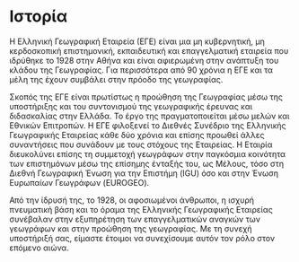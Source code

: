 # Ιστορία 

Η Ελληνική Γεωγραφική Εταιρεία (ΕΓΕ) είναι μια μη κυβερνητική, μη κερδοσκοπική επιστημονική, εκπαιδευτική και επαγγελματική εταιρεία που ιδρύθηκε το 1928 στην Αθήνα και είναι αφιερωμένη στην ανάπτυξη του κλάδου της Γεωγραφίας. Για περισσότερα από 90 χρόνια η ΕΓΕ και τα μέλη της έχουν συμβάλει στην πρόοδο της γεωγραφίας.

Σκοπός της ΕΓΕ είναι πρωτίστως η προώθηση της Γεωγραφίας μέσω της υποστήριξης και του συντονισμού της γεωγραφικής έρευνας και διδασκαλίας στην Ελλάδα. Το έργο της πραγματοποιείται μέσω μελών και Εθνικών Επιτροπών. Η ΕΓΕ φιλοξενεί το Διεθνές Συνέδριο της Ελληνικής Γεωγραφικής Εταιρείας κάθε δύο χρόνια και επίσης προωθεί άλλες συναντήσεις που συνάδουν με τους στόχους της Εταιρείας. Η Εταιρία διευκολύνει επίσης τη συμμετοχή γεωγράφων στην παγκόσμια κοινότητα των επιστημόνων μέσω της επίσημης ένταξής του, ως Μέλους, τόσο στη Διεθνή Γεωγραφική Ένωση για την Επιστήμη (IGU) όσο και στην Ένωση Ευρωπαίων Γεωγράφων (EUROGEO).

Από την ίδρυσή της, το 1928, οι αφοσιωμένοι άνθρωποι, η ισχυρή πνευματική βάση και το όραμα της Ελληνικής Γεωγραφικής Εταιρείας συνέβαλαν στην εξυπηρέτηση των επαγγελματικών αναγκών των γεωγράφων και στην προώθηση της γεωγραφίας. Με τη συνεχή υποστήριξή σας, είμαστε έτοιμοι να συνεχίσουμε αυτόν τον ρόλο στον επόμενο αιώνα.
